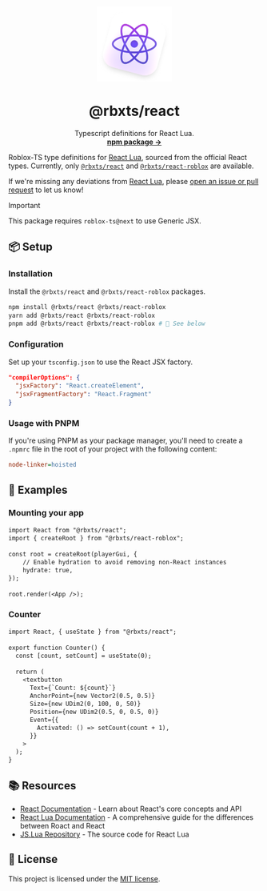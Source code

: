 <p align="center">
  <p align="center">
    <img width="150" height="150" src="images/logo.png" alt="Logo">
  </p>
  <h1 align="center"><b>@rbxts/react</b></h1>
  <p align="center">
    Typescript definitions for React Lua.
    <br />
    <a href="https://npmjs.com/package/@rbxts/react"><strong>npm package →</strong></a>
  </p>
</p>

Roblox-TS type definitions for [React Lua](https://github.com/jsdotlua/react-lua), sourced from the official React types. Currently, only [`@rbxts/react`](https://npmjs.com/package/@rbxts/react) and
[`@rbxts/react-roblox`](https://npmjs.com/package/@rbxts/react-roblox) are available.

If we're missing any deviations from [React Lua](https://jsdotlua.github.io/react-lua/), please [open an issue or pull request](https://github.com/littensy/react-lua/issues/new) to let us know!

> [!IMPORTANT]
> This package requires `roblox-ts@next` to use Generic JSX.

## 📦 Setup

### Installation

Install the `@rbxts/react` and `@rbxts/react-roblox` packages.

```sh
npm install @rbxts/react @rbxts/react-roblox
yarn add @rbxts/react @rbxts/react-roblox
pnpm add @rbxts/react @rbxts/react-roblox # 🔴 See below
```

### Configuration

Set up your `tsconfig.json` to use the React JSX factory.

```json
"compilerOptions": {
  "jsxFactory": "React.createElement",
  "jsxFragmentFactory": "React.Fragment"
}
```

### Usage with PNPM

If you're using PNPM as your package manager, you'll need to create a `.npmrc` file in the root of your project with the following content:

```ini
node-linker=hoisted
```

## 🚀 Examples

### Mounting your app

```tsx
import React from "@rbxts/react";
import { createRoot } from "@rbxts/react-roblox";

const root = createRoot(playerGui, {
	// Enable hydration to avoid removing non-React instances
	hydrate: true,
});

root.render(<App />);
```

### Counter

```tsx
import React, { useState } from "@rbxts/react";

export function Counter() {
  const [count, setCount] = useState(0);

  return (
    <textbutton
      Text={`Count: ${count}`}
      AnchorPoint={new Vector2(0.5, 0.5)}
      Size={new UDim2(0, 100, 0, 50)}
      Position={new UDim2(0.5, 0, 0.5, 0)}
      Event={{
        Activated: () => setCount(count + 1),
      }}
    >
  );
}
```

## 📚 Resources

- [React Documentation](https://react.dev) - Learn about React's core concepts and API
- [React Lua Documentation](https://jsdotlua.github.io/react-lua/) - A comprehensive guide for the differences between Roact and React
- [JS.Lua Repository](https://github.com/jsdotlua/react-lua) - The source code for React Lua

## 📝 License

This project is licensed under the [MIT license](LICENSE).
